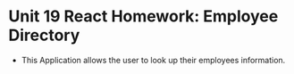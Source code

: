 # Unit 19 React Homework: Employee Directory

* This Application allows the user to look up their employees information.


